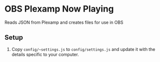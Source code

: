 # OBS Plexamp Now Playing
Reads JSON from Plexamp and creates files for use in OBS

## Setup
1. Copy `config/~settings.js` to `config/settings.js` and update it with the details specific to your computer.